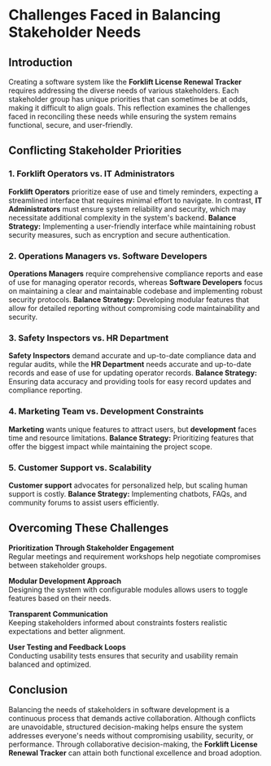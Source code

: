 # Challenges Faced in Balancing Stakeholder Needs

## Introduction
Creating a software system like the **Forklift License Renewal Tracker** requires addressing the diverse needs of various stakeholders. Each stakeholder group has unique priorities that can sometimes be at odds, making it difficult to align goals. This reflection examines the challenges faced in reconciling these needs while ensuring the system remains functional, secure, and user-friendly.

## Conflicting Stakeholder Priorities

### 1. Forklift Operators vs. IT Administrators
**Forklift Operators** prioritize ease of use and timely reminders, expecting a streamlined interface that requires minimal effort to navigate. In contrast, **IT Administrators** must ensure system reliability and security, which may necessitate additional complexity in the system's backend. 
**Balance Strategy:** Implementing a user-friendly interface while maintaining robust security measures, such as encryption and secure authentication.

### 2. Operations Managers vs. Software Developers
**Operations Managers** require comprehensive compliance reports and ease of use for managing operator records, whereas **Software Developers** focus on maintaining a clear and maintainable codebase and implementing robust security protocols.
**Balance Strategy:** Developing modular features that allow for detailed reporting without compromising code maintainability and security.

### 3. Safety Inspectors vs. HR Department
**Safety Inspectors** demand accurate and up-to-date compliance data and regular audits, while the **HR Department** needs accurate and up-to-date records and ease of use for updating operator records.
**Balance Strategy:** Ensuring data accuracy and providing tools for easy record updates and compliance reporting.

### 4. Marketing Team vs. Development Constraints
**Marketing** wants unique features to attract users, but **development** faces time and resource limitations.
**Balance Strategy:** Prioritizing features that offer the biggest impact while maintaining the project scope.

### 5. Customer Support vs. Scalability
**Customer support** advocates for personalized help, but scaling human support is costly.
**Balance Strategy:** Implementing chatbots, FAQs, and community forums to assist users efficiently.

## Overcoming These Challenges

**Prioritization Through Stakeholder Engagement**  
Regular meetings and requirement workshops help negotiate compromises between stakeholder groups.

**Modular Development Approach**  
Designing the system with configurable modules allows users to toggle features based on their needs.

**Transparent Communication**  
Keeping stakeholders informed about constraints fosters realistic expectations and better alignment.

**User Testing and Feedback Loops**  
Conducting usability tests ensures that security and usability remain balanced and optimized.

## Conclusion
Balancing the needs of stakeholders in software development is a continuous process that demands active collaboration. Although conflicts are unavoidable, structured decision-making helps ensure the system addresses everyone's needs without compromising usability, security, or performance. Through collaborative decision-making, the **Forklift License Renewal Tracker** can attain both functional excellence and broad adoption.